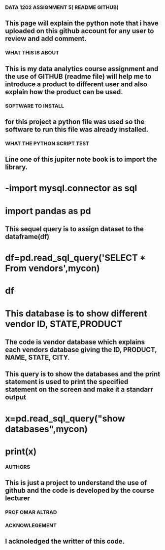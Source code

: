 ### DATA 1202 ASSIGNMENT 5( README GITHUB)
## This page will explain the python note that i have uploaded on this github account for any user to review and add comment.

### WHAT THIS IS ABOUT
## This is my data analytics course assignment and the use of GITHUB (readme file) will help me to introduce a product to different user and also explain how the product can be used.

### SOFTWARE TO INSTALL
## for this project a python file was used so the software to run this file was already installed.

### WHAT THE PYTHON SCRIPT TEST

## Line one of this jupiter note book is to import the library.
    
 # -import mysql.connector as sql
 # import pandas as pd
      
   ## This sequel query is to assign dataset to the dataframe(df) 
    
   # df=pd.read_sql_query('SELECT * From vendors',mycon)
   # df
      
   # This database is to show different vendor ID, STATE,PRODUCT
      
  ## The code is vendor database which explains each vendors database giving the ID, PRODUCT, NAME, STATE, CITY.
    
   ## This query is to show the databases and the print statement is used to print the specified statement on the screen and make it a standarr output
   # x=pd.read_sql_query("show databases",mycon)
   # print(x)

### AUTHORS
## This is just a project to understand the use of github and the code is developed by the course lecturer
### PROF OMAR ALTRAD

### ACKNOWLEGEMENT
## I acknoledged the writter of this code.

